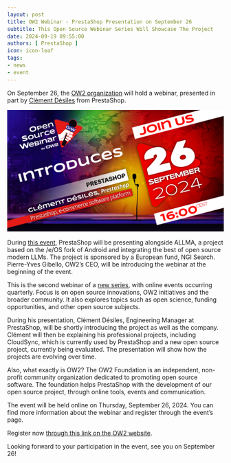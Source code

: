 ```yaml
---
layout: post
title: OW2 Webinar - PrestaShop Presentation on September 26
subtitle: This Open Source Webinar Series Will Showcase The Project
date: 2024-09-19 09:55:00
authors: [ PrestaShop ]
icon: icon-leaf
tags:
- news
- event
---
```


On September 26, the [OW2 organization](https://www.ow2.org/) will hold a webinar, presented in part by [Clément Désiles](https://github.com/jokesterfr) from PrestaShop. 

![SocialCard_Project_Prestashop](/assets/images/2024/09/SocialCard_Project_Prestashop.png)

During [this event](https://www.ow2.org/view/webinar/webinar_2), PrestaShop will be presenting alongside ALLMA, a project based on the /e/OS fork of Android and integrating the best of open source modern LLMs. The project is sponsored by a European fund, NGI Search. Pierre-Yves Gibello, OW2’s CEO, will be introducing the webinar at the beginning of the event. 

This is the second webinar of a [new series](https://www.ow2.org/view/webinar/), with online events occurring quarterly. Focus is on open source innovations, OW2 initiatives and the broader community. It also explores topics such as open science, funding opportunities, and other open source subjects. 

During his presentation, Clément Désiles, Engineering Manager at PrestaShop, will be shortly introducing the project as well as the company. Clément will then be explaining his professional projects, including CloudSync, which is currently used by PrestaShop and a new open source project, currently being evaluated. The presentation will show how the projects are evolving over time.

Also, what exactly is OW2? 
The OW2 Foundation is an independent, non-profit community organization dedicated to promoting open source software. The foundation helps PrestaShop with the development of our open source project, through online tools, events and communication.

The event will be held online on Thursday, September 26, 2024. You can find more information about the webinar and register through the event’s page. 

Register now [through this link on the OW2 website](https://www.ow2.org/view/webinar/webinar_2).

Looking forward to your participation in the event, see you on September 26!
